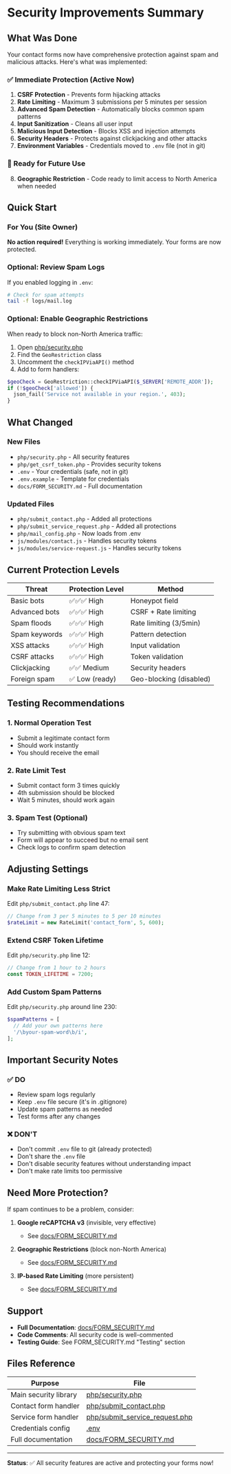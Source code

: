 # Security Improvements Summary

## What Was Done

Your contact forms now have comprehensive protection against spam and malicious attacks. Here's what was implemented:

### ✅ Immediate Protection (Active Now)

1. **CSRF Protection** - Prevents form hijacking attacks
2. **Rate Limiting** - Maximum 3 submissions per 5 minutes per session
3. **Advanced Spam Detection** - Automatically blocks common spam patterns
4. **Input Sanitization** - Cleans all user input
5. **Malicious Input Detection** - Blocks XSS and injection attempts
6. **Security Headers** - Protects against clickjacking and other attacks
7. **Environment Variables** - Credentials moved to `.env` file (not in git)

### 🔧 Ready for Future Use

8. **Geographic Restriction** - Code ready to limit access to North America when needed

## Quick Start

### For You (Site Owner)

**No action required!** Everything is working immediately. Your forms are now protected.

### Optional: Review Spam Logs

If you enabled logging in `.env`:
```bash
# Check for spam attempts
tail -f logs/mail.log
```

### Optional: Enable Geographic Restrictions

When ready to block non-North America traffic:

1. Open [php/security.php](../php/security.php)
2. Find the `GeoRestriction` class
3. Uncomment the `checkIPViaAPI()` method
4. Add to form handlers:
```php
$geoCheck = GeoRestriction::checkIPViaAPI($_SERVER['REMOTE_ADDR']);
if (!$geoCheck['allowed']) {
  json_fail('Service not available in your region.', 403);
}
```

## What Changed

### New Files
- `php/security.php` - All security features
- `php/get_csrf_token.php` - Provides security tokens
- `.env` - Your credentials (safe, not in git)
- `.env.example` - Template for credentials
- `docs/FORM_SECURITY.md` - Full documentation

### Updated Files
- `php/submit_contact.php` - Added all protections
- `php/submit_service_request.php` - Added all protections
- `php/mail_config.php` - Now loads from .env
- `js/modules/contact.js` - Handles security tokens
- `js/modules/service-request.js` - Handles security tokens

## Current Protection Levels

| Threat | Protection Level | Method |
|--------|------------------|--------|
| Basic bots | ✅✅✅ High | Honeypot field |
| Advanced bots | ✅✅✅ High | CSRF + Rate limiting |
| Spam floods | ✅✅✅ High | Rate limiting (3/5min) |
| Spam keywords | ✅✅✅ High | Pattern detection |
| XSS attacks | ✅✅✅ High | Input validation |
| CSRF attacks | ✅✅✅ High | Token validation |
| Clickjacking | ✅✅ Medium | Security headers |
| Foreign spam | ✅ Low (ready) | Geo-blocking (disabled) |

## Testing Recommendations

### 1. Normal Operation Test
- Submit a legitimate contact form
- Should work instantly
- You should receive the email

### 2. Rate Limit Test
- Submit contact form 3 times quickly
- 4th submission should be blocked
- Wait 5 minutes, should work again

### 3. Spam Test (Optional)
- Try submitting with obvious spam text
- Form will appear to succeed but no email sent
- Check logs to confirm spam detection

## Adjusting Settings

### Make Rate Limiting Less Strict

Edit `php/submit_contact.php` line 47:
```php
// Change from 3 per 5 minutes to 5 per 10 minutes
$rateLimit = new RateLimit('contact_form', 5, 600);
```

### Extend CSRF Token Lifetime

Edit `php/security.php` line 12:
```php
// Change from 1 hour to 2 hours
const TOKEN_LIFETIME = 7200;
```

### Add Custom Spam Patterns

Edit `php/security.php` around line 230:
```php
$spamPatterns = [
  // Add your own patterns here
  '/\byour-spam-word\b/i',
];
```

## Important Security Notes

### ✅ DO
- Review spam logs regularly
- Keep `.env` file secure (it's in .gitignore)
- Update spam patterns as needed
- Test forms after any changes

### ❌ DON'T
- Don't commit `.env` file to git (already protected)
- Don't share the `.env` file
- Don't disable security features without understanding impact
- Don't make rate limits too permissive

## Need More Protection?

If spam continues to be a problem, consider:

1. **Google reCAPTCHA v3** (invisible, very effective)
   - See [docs/FORM_SECURITY.md](FORM_SECURITY.md#adding-recaptcha-optional-future-enhancement)

2. **Geographic Restrictions** (block non-North America)
   - See [docs/FORM_SECURITY.md](FORM_SECURITY.md#9-geographic-restriction-ready-for-future-use)

3. **IP-based Rate Limiting** (more persistent)
   - See [docs/FORM_SECURITY.md](FORM_SECURITY.md#upgrading-rate-limiting)

## Support

- **Full Documentation**: [docs/FORM_SECURITY.md](FORM_SECURITY.md)
- **Code Comments**: All security code is well-commented
- **Testing Guide**: See FORM_SECURITY.md "Testing" section

## Files Reference

| Purpose | File |
|---------|------|
| Main security library | [php/security.php](../php/security.php) |
| Contact form handler | [php/submit_contact.php](../php/submit_contact.php) |
| Service form handler | [php/submit_service_request.php](../php/submit_service_request.php) |
| Credentials config | [.env](../.env) |
| Full documentation | [docs/FORM_SECURITY.md](FORM_SECURITY.md) |

---

**Status**: ✅ All security features are active and protecting your forms now!
